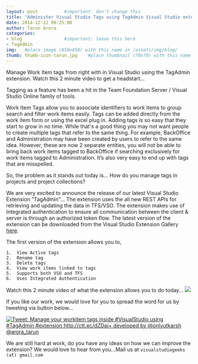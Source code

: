 ```yaml
---
layout: post          #important: don't change this
title: "Administer Visual Studio Tags using TagAdmin Visual Studio extension"
date: 2014-12-22 00:25:00
author: Tarun Arora
categories:
- blog                #important: leave this here
- TagAdmin
img:   #place image (850x450) with this name in /assets/img/blog/
thumb: thumb-icon-tarun.jpg    #place thumbnail (70x70) with this name in /assets/img/blog/thumbs/
---
```

<script type="text/javascript" src="//s7.addthis.com/js/300/addthis_widget.js#pubid=ra-56c6503fb913a4a1"></script>
Manage Work Item tags from right with in Visual Studio using the TagAdmin extension. Watch this 2 minute video to get a headstart...
<!--more-->
Tagging as a feature has been a hit in the Team Foundation Server / Visual Studio Online family of tools.

Work Item Tags allow you to associate identifiers to work items to group search and filter work items easily. Tags can be added directly from the work item form or using the excel plug in. Adding tags is so easy that they start to grow in no time. While that's a good thing you may not want people to create multiple tags that refer to the same thing. For example, BackOffice and Administration may have been created by users to refer to the same idea. However, these are now 2 separate entities, you will not be able to bring back work items tagged to BackOffice if searching exclusively for work items tagged to Administration. It’s also very easy to end up with tags that are misspelled.

So, the problem as it stands out today is... How do you manage tags in projects and project collections? 

We are very excited to announce the release of our latest Visual Studio Extension "TagAdmin"... The extension uses the all new REST APIs for retrieving and updating the data in TFS/VSO. The extension makes use of Integrated authentication to ensure all communication between the client & server is through an authorized token flow. The latest version of the extension can be downloaded from the Visual Studio Extension Gallery [here](https://visualstudiogallery.msdn.microsoft.com/057740ff-86be-4a44-b2bb-7e6d68b75455). 

The first version of the extension allows you to,

    1.	View Active tags 
	2.	Rename tag
	3.	Delete tags 
	4.	View work items linked to tags
	5.	Supports both VSO and TFS 
	6.	Uses Integrated Authentication


Watch this 2 minute video of what the extension allows you to do today... 
[![](http://i.imgur.com/yqtKgjk.png)](https://www.youtube.com/watch?v=J4g_VJlVaxY&feature=youtu.be)

If you like our work, we would love for you to spread the word for us by tweeting via button below... 

<a href="http://ctt.ec/dZDaj"><img src="http://clicktotweet.com/img/tweet-graphic-4.png" alt="Tweet: Manage your workitem tags inside #VisualStudio using #TagAdmin #extension http://ctt.ec/dZDaj+ developed by @onlyutkarsh @arora_tarun" /></a>

We are still hard at work, do you have any ideas on how we can improve the extension? We would love to hear from you...Mail us at `visualstudiogeeks (at) gmail.com`
